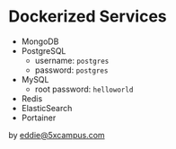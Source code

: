 # Dockerized Services

- MongoDB
- PostgreSQL
  - username: `postgres`
  - password: `postgres`
- MySQL
  - root password: `helloworld`
- Redis
- ElasticSearch
- Portainer

by eddie@5xcampus.com
